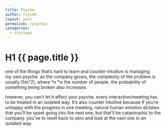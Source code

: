 ```yaml
---
title: Psyche
author: rvivek
layout: post
permalink: /psyche/
categories:
  - startups
---
```

# H1 {{ page.title }}

one of the things that&#8217;s hard to learn and counter-intuitive is managing my own psyche. as the company grows, the complexity of the problem is usually O(n^2), where *n *is the number of people. the probability of something being broken also increases.

however, you can&#8217;t let it affect your psyche. every interaction/meeting has to be treated in an isolated way. It&#8217;s also counter intuitive because if you&#8217;re unhappy with the progress in one meeting, natural human emotion dictates that you&#8217;ll be upset going into the next one, but that&#8217;ll be catastrophic to the company. you&#8217;ve to reset back to zero and look at the next one in an isolated way.

&nbsp;
